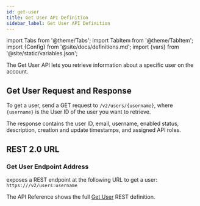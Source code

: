 ```yaml
---
id: get-user
title: Get User API Definition
sidebar_label: Get User API Definition
---
```


import Tabs from '@theme/Tabs';
import TabItem from '@theme/TabItem';
import {Config} from '@site/docs/definitions.md';
import {vars} from '@site/static/variables.json';

The Get User API lets you retrieve information about a specific user on the
account.

## Get User Request and Response

To get a user, send a GET request to `/v2/users/{username}`, where `{username}`
is the User ID of the user you want to retrieve.

The response contains the user ID, email, username, enabled status,
description, creation and update timestamps, and assigned API roles.

## REST 2.0 URL

### Get User Endpoint Address

<Config v="names.product"/> exposes a REST endpoint at the following URL
to get a user:
<code>https://<Config v="domains.rest.indexing"/>/v2/users:username</code>

The API Reference shows the full [Get User](/docs/rest-api/get-user) REST definition.
